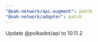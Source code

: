 ```yaml
---
"@oak-network/api-augment": patch
"@oak-network/adapter": patch
---
```


Update @polkadot/api to 10.11.2
